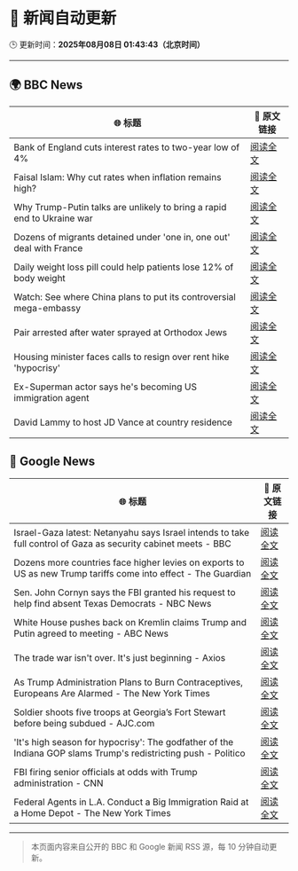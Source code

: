 # 🧠 新闻自动更新

🕒 更新时间：**2025年08月08日 01:43:43（北京时间）**

---

## 🌍 BBC News

| 🌐 标题 | 🔗 原文链接 |
|--------|-------------|
| Bank of England cuts interest rates to two-year low of 4% | [阅读全文](https://www.bbc.com/news/articles/c5yprwyxjlxo?at_medium=RSS&at_campaign=rss) |
| Faisal Islam: Why cut rates when inflation remains high? | [阅读全文](https://www.bbc.com/news/articles/cq6899yleg8o?at_medium=RSS&at_campaign=rss) |
| Why Trump-Putin talks are unlikely to bring a rapid end to Ukraine war | [阅读全文](https://www.bbc.com/news/articles/c14gkkzvpx8o?at_medium=RSS&at_campaign=rss) |
| Dozens of migrants detained under 'one in, one out' deal with France | [阅读全文](https://www.bbc.com/news/articles/ce35v0zyzvlo?at_medium=RSS&at_campaign=rss) |
| Daily weight loss pill could help patients lose 12% of body weight | [阅读全文](https://www.bbc.com/news/articles/czerly4wwwyo?at_medium=RSS&at_campaign=rss) |
| Watch: See where China plans to put its controversial mega-embassy | [阅读全文](https://www.bbc.com/news/videos/cgjy814d367o?at_medium=RSS&at_campaign=rss) |
| Pair arrested after water sprayed at Orthodox Jews | [阅读全文](https://www.bbc.com/news/articles/c4gj6e23l0po?at_medium=RSS&at_campaign=rss) |
| Housing minister faces calls to resign over rent hike 'hypocrisy' | [阅读全文](https://www.bbc.com/news/articles/czerl5dy0kgo?at_medium=RSS&at_campaign=rss) |
| Ex-Superman actor says he's becoming US immigration agent | [阅读全文](https://www.bbc.com/news/articles/c5yp8l3z0g5o?at_medium=RSS&at_campaign=rss) |
| David Lammy to host JD Vance at country residence | [阅读全文](https://www.bbc.com/news/articles/cgjylqlvq5xo?at_medium=RSS&at_campaign=rss) |

## 📰 Google News

| 🌐 标题 | 🔗 原文链接 |
|--------|-------------|
| Israel-Gaza latest: Netanyahu says Israel intends to take full control of Gaza as security cabinet meets - BBC | [阅读全文](https://news.google.com/rss/articles/CBMiVEFVX3lxTE9KYjQxektucWxxVUZJd2hkR1VQZVVDa3AtMW12enAtbkZuMWFtMEFlUTE5bXQ3MUI2a1JpaHAwTkRTNnhaT0xEWE16UHF2LUNZQk91dQ?oc=5) |
| Dozens more countries face higher levies on exports to US as new Trump tariffs come into effect - The Guardian | [阅读全文](https://news.google.com/rss/articles/CBMimgFBVV95cUxQT04xM2lONU1jT3B2N29FdDZwZk1qdTdCSEhiUkFqMVNFM2xCcVVPRDFPN2ducWtZSE4wb3BMZ0MtZzc2NHhwc0htUDB2ckExWmZHVjVhNlpjVjljeVI3YjFwa3B0eV9qNzBsN0F6bEJULVVNSFkyWlRXbndxWURZRWg4b01lc0o4d01PcnNkVjllR2ZOazR3elRB?oc=5) |
| Sen. John Cornyn says the FBI granted his request to help find absent Texas Democrats - NBC News | [阅读全文](https://news.google.com/rss/articles/CBMiuwFBVV95cUxQQlAxRldoamNhZkswWXpsVnoyMGdVekIwbGdYbVUzRTVuaTVNYWZpd096eF9TamM5aHAxWGoyUS00OUVIY3RWN0FCZ0szOWdITWRzc2RlLU1rUWtOZ1VJaWxLckhHOHlaUG5iX2RwWXpaN25NbXlNTllIWDdaLTBGaE40b2s0VGhfWTR6RDZta3hubmRVa0JwVUxiOXpGSzJlYzNSUGJlZlR0WGhQUUtrNm41NzMtTWQ0UG5z0gFWQVVfeXFMTkQ4X3VYeE42LVItREZfMzF0b2dUaURnQXdNMEhleUU1MEpZdFV4TTNuRHc2OGxRODZiakhqSHhCbnlVQ3M3VnF5ZlJqcUQxNUZTZENpNFE?oc=5) |
| White House pushes back on Kremlin claims Trump and Putin agreed to meeting - ABC News | [阅读全文](https://news.google.com/rss/articles/CBMipAFBVV95cUxNSEd2OGF1bGpORVh0TlE3cUVkUk5fRHFPYVphUTJwSW4xMFFrbll2QlRQbGlNVlJHYTFuakRvQ2dfaDVGX0RFMzllWU5yc1htT0RSOTlOVXMwMWo1MnNTWU56N1k5YnVWLVB6MXlYNzV5dGVSejJsdnZBbFpOUUpVLXEwUnpOVVdwR2NaLXozSXVZSllZdThxTWl4OF82VU1FcXNHM9IBqgFBVV95cUxNUk1SU1hISHgyZVBvdU1DZ3FCM3JIalp4eGxmblBIeHdkS3pxMXZpdGdCc3RXbDZ1YVZhXzhkRmlnZWZ6NVVQak9YOWptWHNRZFlCQnphRjZDVm5sQmFYeTJ6VWxDT3FvTngtVktrenkzQVdBdU1uNXdOXzhXV0Yxc2M5R0l3c3lMSkNIZ2dDMFdjdHdKTjFKemJfaXphVzloeE9zdnYzTnk1dw?oc=5) |
| The trade war isn't over. It's just beginning - Axios | [阅读全文](https://news.google.com/rss/articles/CBMifkFVX3lxTFBfMk5yS3VNTFVGVGQ2YlFrcldyalRsdmEwdWxqeFg4RW53T0FlVlB3QThkdWpkMkQ3M1BYODFlUjNncmp2UmJFTVBzWUVmbVp5SnFwdmpXaWlVRnFIcWU4V2NHeURkbmVXZDlUQ0hSZFNpdVBnN2JpbWhERkRDUQ?oc=5) |
| As Trump Administration Plans to Burn Contraceptives, Europeans Are Alarmed - The New York Times | [阅读全文](https://news.google.com/rss/articles/CBMihgFBVV95cUxPUThuWHRnN0ZhWm0xUkJmRG45MFBGOGlxYkphSGVCdERHaHZwMVhQZ3BtQk1vRTVXYm9tTjZGQTg0MFhNQ1YyUElNZGgwMW1CSVE4d3g2TlZRM2dFSzkyZmlkWk1CWTVUeU12Zy1SZ0h6bWZYVWVkaC01TmxWcFlsSENDQ3BlQQ?oc=5) |
| Soldier shoots five troops at Georgia’s Fort Stewart before being subdued - AJC.com | [阅读全文](https://news.google.com/rss/articles/CBMiqgFBVV95cUxPV0VkbHJNUklraVdlMU55VUZPU0FSRklTbFZ6R2JNRUI5X0hnVkdqMG9SUnd3RDFJQTc1S1JtWS1URV9EMEd5UTliVDNHXzJITWx2RzNvMHhXOTJYcUlnbkVZdzdWWlNkNElqaHVldWRydlpYbS1EWGJvN08zZ0JRbEpRektfcjJuZWl0ZEJOZmhKY3FDWlhJVzlfbUd1UXl1aVJoZEN5a2ZhUQ?oc=5) |
| 'It's high season for hypocrisy': The godfather of the Indiana GOP slams Trump's redistricting push - Politico | [阅读全文](https://news.google.com/rss/articles/CBMidkFVX3lxTE9CSDRxZjVNRTV1ZF9hRi1JcFNXb2prYUo1SjJuNzZOMzhSSFMxc1pyaGg4VGZWVUNORTdjNkpjNGZ0cGMtN2FCR3hLQXdDQTBNZTdCOFFiaFBiMmtBdUdzNjBjeTM1Y2lsUzZvWGUwWDVuM3lpSHc?oc=5) |
| FBI firing senior officials at odds with Trump administration - CNN | [阅读全文](https://news.google.com/rss/articles/CBMiogFBVV95cUxPNjJlNnhTTkNQSzJrdzJsUkxQd2pDaXltR3kwdzZOWktJOWtOamdLc3pJMGZUNzhvOWs3STk2Y0RPdFRoLXVMTEFZd0JhYzFJaDQxdEVlUXJhaDBHZ09EOTZ4YVVIMHViNkdJb3JSX3ZQWDU5SkdPZjlsQmZ4cnVmMDZGQ2UwNnFXdFUyOGpoYTY0UVZfYUJNMlNVYXp0NTZJSFHSAacBQVVfeXFMTUtTdmZHYVJIb1RHTjF4aVFJSDhyQXA4bEdjWjZfd3lXUzdHa2g2RDN6cjA1OUNUVTJhV3MyczZBM2lfemFXY1dDQ1FpdUtPUzU0UlZFckhvcVBDQTFjZEU0cWpJd2JKbmR3Y2oxMUE5c2k3Z2pjR2picG0yaUhrb0szT3RWbERBMDl6TzQ5RGhxcS15VUlTYUFjQWEzY1YwRnZ1b29fWEE?oc=5) |
| Federal Agents in L.A. Conduct a Big Immigration Raid at a Home Depot - The New York Times | [阅读全文](https://news.google.com/rss/articles/CBMie0FVX3lxTFBKZnBPVzk0cGtFNW5QM2gzU2ZNN25UaXJPRXdSM1hKNE9NU2tLMkR4WUlScU9MUEN4TkQydk1lYW1DbzFiaXFxM2dqUlZZRWM0Z3FueGxCRHVlaEhfNUUxV1RRX3I0WURPTVZ4Vkt1NTZUUGdFOHdldmtBRQ?oc=5) |

---
> 本页面内容来自公开的 BBC 和 Google 新闻 RSS 源，每 10 分钟自动更新。